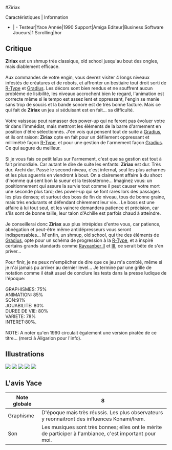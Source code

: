 #Ziriax

Caractéristiques | Information
- | -
Testeur|Yace
Année|1990
Support|Amiga
Editeur|Business Software
Joueurs|1
Scrolling|hor

## Critique
<b>Ziriax</b> est un shmup très classique, old school jusqu'au bout des ongles, mais diablement efficace.<br/><br/>Aux commandes de votre engin, vous devrez visiter 4 longs niveaux infestés de créatures et de robots, et affronter un bestiaire tout droit sorti de <a href="index.php?page=fiche&id=17">R-Type</a> et <a href="index.php?page=fiche&id=42">Gradius</a>. Les décors sont bien rendus et ne souffrent aucun problème de lisibilité, les niveaux accrochent bien le regard, l'animation est correcte même si le tempo est assez lent et oppressant, l'engin se manie sans trop de soucis et la bande sonore est de très bonne facture. Mais ce qui fait de <b>Ziriax</b> un jeu si séduisant est en fait... sa difficulté.<br/><br/>Votre vaisseau peut ramasser des power-up qui ne feront pas évoluer votre tir dans l'immédiat, mais mettront les éléments de la barre d'armement en position d'être sélectionnés. J'en vois qui pensent tout de suite à <a href="index.php?page=fiche&id=42">Gradius</a>, et ils ont raison: <b>Ziriax</b> opte en fait pour un défilement oppressant et millimétré façon <a href="index.php?page=fiche&id=17">R-Type</a>, et pour une gestion de l'armement façon <a href="index.php?page=fiche&id=42">Gradius</a>. Ce qui augure du meilleur.<br/><br/>Si je vous fais ce petit laïus sur l'armement, c'est que sa gestion est tout à fait primordiale. Car autant le dire de suite les enfants: <b>Ziriax</b> est dur. Très dur. Archi dur. Passé le second niveau, c'est infernal, seul les plus acharnés et les plus aguerris en viendront à bout. On a clairement affaire à du shoot d'homme qui sent bon la sueur et la testostérone... Imaginez vous: un positionnement qui assure la survie tout comme il peut causer votre mort une seconde plus tard; des power-up qui se font rares lors des passages les plus denses; et surtout des boss de fin de niveau, tous de bonne graine, mais très endurants et défendant chèrement leur vie... Le boss est une affaire à lui tout seul, et les vaincre demandera patience et précision, car s'ils sont de bonne taille, leur talon d'Achille est parfois chaud à atteindre.<br/> <br/>Je conseillerai donc <b>Ziriax</b> aux plus intrépides d'entre vous, car patience, abnégation et peut-être même antidépresseurs vous seront indispensables... M'enfin, un shmup, old school, qui tire des éléments de <a href="index.php?page=fiche&id=42">Gradius</a>, opte pour un schéma de progression à la <a href="index.php?page=fiche&id=17">R-Type</a>, et a inspiré certains grands standards comme <a href="index.php?page=fiche&id=869">Rayxanber II</a> et <a href="index.php?page=fiche&id=317">III</a>, ce serait bête de s'en priver...<br/> <br/>Pour finir, je ne peux m'empêcher de dire que ce jeu m'a comblé, même si je n'ai jamais pu arriver au dernier level... Je termine par une grille de notation comme il était usuel de conclure les tests dans la presse ludique de l'époque:<br/> <br/>GRAPHISMES: 75%<br/>ANIMATION: 85%<br/>SON:91%<br/>JOUABILITE: 80%<br/>DUREE DE VIE: 80%<br/>VARIETE: 78%<br/>INTERET:80%.<br/> <br/>NOTE: A noter qu'en 1990  circulait également une version piratée de ce titre... (merci à Aligarion pour l'info).

## Illustrations
![](http://www.shmup.com/images/thumbs/img_fiche_1_898.png)
![](http://www.shmup.com/images/thumbs/img_fiche_2_898.gif)
![](http://www.shmup.com/images/thumbs/img_fiche_3_898.gif)
![](http://www.shmup.com/images/thumbs/img_fiche_4_898.gif)
![](http://www.shmup.com/images/thumbs/img_fiche_5_898.gif)

## L'avis Yace
Note globale|8
-|-
Graphisme|D'époque mais très réussis. Les plus observateurs y reonnaitront des influences Konami/Irem.
Son|Les musiques sont très bonnes; elles ont le mérite de participer à l'ambiance, c'est important pour moi.

